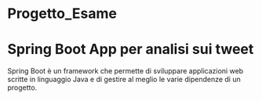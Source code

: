 # Progetto_Esame
# Spring Boot App per analisi sui tweet

Spring Boot è un framework che permette di sviluppare applicazioni web scritte in linguaggio Java e di gestire al meglio le varie dipendenze di un progetto.
 

